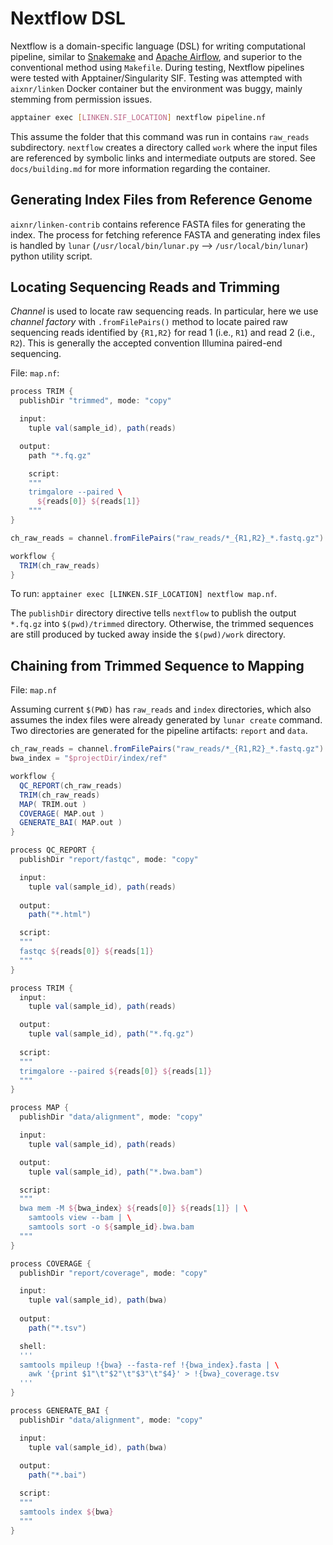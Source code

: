 # Nextflow DSL

Nextflow is a domain-specific language (DSL) for writing computational pipeline, similar to [Snakemake](https://snakemake.readthedocs.io/en/stable/) and [Apache Airflow](https://airflow.apache.org/), and superior to the conventional method using `Makefile`.
During testing, Nextflow pipelines were tested with Apptainer/Singularity SIF.
Testing was attempted with `aixnr/linken` Docker container but the environment was buggy, mainly stemming from permission issues.

```bash
apptainer exec [LINKEN.SIF_LOCATION] nextflow pipeline.nf
```

This assume the folder that this command was run in contains `raw_reads` subdirectory.
`nextflow` creates a directory called `work` where the input files are referenced by symbolic links and intermediate outputs are stored.
See `docs/building.md` for more information regarding the container.


## Generating Index Files from Reference Genome

`aixnr/linken-contrib` contains reference FASTA files for generating the index.
The process for fetching reference FASTA and generating index files is handled by `lunar` (`/usr/local/bin/lunar.py` --> `/usr/local/bin/lunar`) python utility script.


## Locating Sequencing Reads and Trimming

*Channel* is used to locate raw sequencing reads.
In particular, here we use *channel factory* with `.fromFilePairs()` method to locate paired raw sequencing reads identified by `{R1,R2}` for read 1 (i.e., `R1`) and read 2 (i.e., `R2`).
This is generally the accepted convention Illumina paired-end sequencing.

File: `map.nf`:

```groovy
process TRIM {
  publishDir "trimmed", mode: "copy"

  input:
    tuple val(sample_id), path(reads)

  output:
    path "*.fq.gz"

    script:
    """
    trimgalore --paired \
      ${reads[0]} ${reads[1]}
    """
}

ch_raw_reads = channel.fromFilePairs("raw_reads/*_{R1,R2}_*.fastq.gz")

workflow {
  TRIM(ch_raw_reads)
}
```

To run: `apptainer exec [LINKEN.SIF_LOCATION] nextflow map.nf`.

The `publishDir` directory directive tells `nextflow` to publish the output `*.fq.gz` into `$(pwd)/trimmed` directory. Otherwise, the trimmed sequences are still produced by tucked away inside the `$(pwd)/work` directory.


## Chaining from Trimmed Sequence to Mapping

File: `map.nf`

Assuming current `$(PWD)` has `raw_reads` and `index` directories, which also assumes the index files were already generated by `lunar create` command.
Two directories are generated for the pipeline artifacts: `report` and `data`.

```groovy
ch_raw_reads = channel.fromFilePairs("raw_reads/*_{R1,R2}_*.fastq.gz")
bwa_index = "$projectDir/index/ref"

workflow {
  QC_REPORT(ch_raw_reads)
  TRIM(ch_raw_reads)
  MAP( TRIM.out )
  COVERAGE( MAP.out )
  GENERATE_BAI( MAP.out )
}

process QC_REPORT {
  publishDir "report/fastqc", mode: "copy"

  input:
    tuple val(sample_id), path(reads)
  
  output:
    path("*.html")

  script:
  """
  fastqc ${reads[0]} ${reads[1]}
  """
}

process TRIM {
  input:
    tuple val(sample_id), path(reads)

  output:
    tuple val(sample_id), path("*.fq.gz")
  
  script:
  """
  trimgalore --paired ${reads[0]} ${reads[1]}
  """
}

process MAP {
  publishDir "data/alignment", mode: "copy"

  input:
    tuple val(sample_id), path(reads)

  output:
    tuple val(sample_id), path("*.bwa.bam")

  script:
  """
  bwa mem -M ${bwa_index} ${reads[0]} ${reads[1]} | \
    samtools view --bam | \
    samtools sort -o ${sample_id}.bwa.bam
  """
}

process COVERAGE {
  publishDir "report/coverage", mode: "copy"

  input:
    tuple val(sample_id), path(bwa)
  
  output:
    path("*.tsv")

  shell:
  '''
  samtools mpileup !{bwa} --fasta-ref !{bwa_index}.fasta | \
    awk '{print $1"\t"$2"\t"$3"\t"$4}' > !{bwa}_coverage.tsv
  '''
}

process GENERATE_BAI {
  publishDir "data/alignment", mode: "copy"

  input:
    tuple val(sample_id), path(bwa)
  
  output:
    path("*.bai")

  script:
  """
  samtools index ${bwa}
  """
}
```

